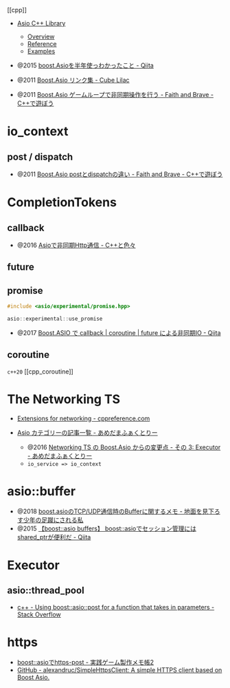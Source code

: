 [[cpp]]

- [Asio C++ Library](https://think-async.com/Asio/)
	- [Overview](https://think-async.com/Asio/asio-1.24.0/doc/asio/overview.html)
	- [Reference](https://think-async.com/Asio/asio-1.24.0/doc/asio/reference.html)
	- [Examples](https://think-async.com/Asio/asio-1.24.0/doc/asio/examples.html)

- @2015 [boost.Asioを半年使っわかったこと - Qiita](https://qiita.com/YukiMiyatake/items/5be12ea35894071d8de1)
- @2011 [Boost.Asio リンク集 - Cube Lilac](https://clown.cube-soft.jp/entry/20110325/1301048795)
- @2011 [Boost.Asio ゲームループで非同期操作を行う - Faith and Brave - C++で遊ぼう](https://faithandbrave.hateblo.jp/entry/20110325/1301036991)

# io_context
## post / dispatch
- @2011 [Boost.Asio postとdispatchの違い - Faith and Brave - C++で遊ぼう](https://faithandbrave.hateblo.jp/entry/20110913/1315895805)

# CompletionTokens
## callback
 - @2016 [Asioで非同期Http通信 - C++と色々](https://nekko1119.hatenablog.com/entry/2016/04/08/051907)

## future 

## promise
```c++
#include <asio/experimental/promise.hpp>

asio::experimental::use_promise
```
- @2017 [Boost.ASIO で callback | coroutine | future による非同期IO - Qiita](https://qiita.com/legokichi/items/3365b25eea13c0f2bb51)

## coroutine
`c++20`
[[cpp_coroutine]]

# The Networking TS
- [Extensions for networking - cppreference.com](https://en.cppreference.com/w/cpp/experimental/networking)

- [Asio カテゴリーの記事一覧 - あめだまふぁくとりー](https://amedama1x1.hatenablog.com/archive/category/Asio)
	- @2016 [Networking TS の Boost.Asio からの変更点 - その 3: Executor - あめだまふぁくとりー](https://amedama1x1.hatenablog.com/entry/2016/08/20/222326)
	- `io_service => io_context`
 
# asio::buffer
- @2018 [boost.asioのTCP/UDP通信時のBufferに関するメモ - 地面を見下ろす少年の足蹴にされる私](https://onihusube.hatenablog.com/entry/2018/05/26/011129)
- @2015 [【boost::asio buffers】 boost::asioでセッション管理にはshared_ptrが便利だ - Qiita](https://qiita.com/YukiMiyatake/items/f4641c54151a18c362f9)

# Executor
## asio::thread_pool
- [c++ - Using boost::asio::post for a function that takes in parameters - Stack Overflow](https://stackoverflow.com/questions/60552069/using-boostasiopost-for-a-function-that-takes-in-parameters)

# https
- [boost::asioでhttps-post - 実践ゲーム製作メモ帳2](https://eiki.hatenablog.jp/entry/20130617/1371436691)
- [GitHub - alexandruc/SimpleHttpsClient: A simple HTTPS client based on Boost Asio.](https://github.com/alexandruc/SimpleHttpsClient)

